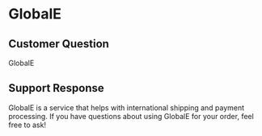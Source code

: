# GlobalE

## Customer Question

GlobalE

## Support Response

GlobalE is a service that helps with international shipping and payment processing. If you have questions about using GlobalE for your order, feel free to ask!
